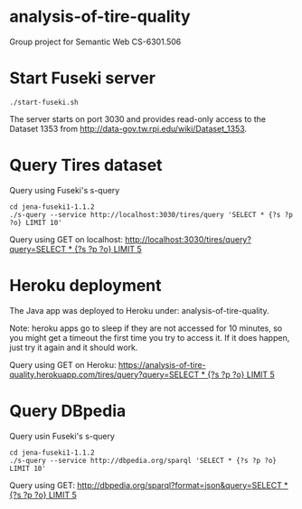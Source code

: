 # analysis-of-tire-quality
Group project for Semantic Web CS-6301.506

Start Fuseki server
===================

    ./start-fuseki.sh

The server starts on port 3030 and provides read-only access to the Dataset 1353
from http://data-gov.tw.rpi.edu/wiki/Dataset_1353.


Query Tires dataset
===================

Query using Fuseki's s-query

    cd jena-fuseki1-1.1.2
    ./s-query --service http://localhost:3030/tires/query 'SELECT * {?s ?p ?o} LIMIT 10'

Query using GET on localhost:
[http://localhost:3030/tires/query?query=SELECT * {?s ?p ?o} LIMIT 5](http://localhost:3030/tires/query?query=SELECT%20*%20%7B?s%20?p%20?o%7D%20LIMIT%205)


Heroku deployment
=================

The Java app was deployed to Heroku under: analysis-of-tire-quality.

Note: heroku apps go to sleep if they are not accessed for 10 minutes,
so you might get a timeout the first time you try to access it. If it
does happen, just try it again and it should work.

Query using GET on Heroku:
[https://analysis-of-tire-quality.herokuapp.com/tires/query?query=SELECT * {?s ?p ?o} LIMIT 5](https://analysis-of-tire-quality.herokuapp.com/tires/query?query=SELECT%20*%20%7B?s%20?p%20?o%7D%20LIMIT%205)


Query DBpedia
=============

Query usin Fuseki's s-query

    cd jena-fuseki1-1.1.2
    ./s-query --service http://dbpedia.org/sparql 'SELECT * {?s ?p ?o} LIMIT 10'

Query using GET:
[http://dbpedia.org/sparql?format=json&query=SELECT * {?s ?p ?o} LIMIT 5](http://dbpedia.org/sparql?format=json&query=SELECT%20*%20%7B?s%20?p%20?o%7D%20LIMIT%205)

